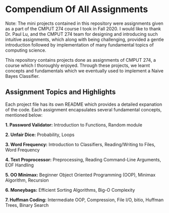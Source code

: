 # Compendium Of All Assignments

Note: The mini projects contained in this repository were assignments given as a part of the CMPUT 274 course I took in Fall 2020.
      I would like to thank Dr. Paul Lu, and the CMPUT 274 team for designing and introducing such intuitive assignments, which along
      with being challenging, provided a gentle introduction followed by implementation of many fundamental topics of computing science.

This repository contains projects done as assignments of CMPUT 274, a course which I thoroughly enjoyed. Through these projects, we learnt
concepts and fundamentals which we eventually used to implement a Naive Bayes Classifier.

## Assignment Topics and Highlights

Each project file has its own README which provides a detailed expanation of the code. Each assignment encapsulates several fundamental concepts,
mentioned below:

__1. Password Validator:__ Introduction to Functions, Random module 

__2. Unfair Dice:__ Probability, Loops

__3. Word Frequency:__ Introduction to Classifiers, Reading/Writing to Files, Word Frequency 

__4. Text Proprocessor:__ Preprocessing, Reading Command-Line Arguments, EOF Handling

__5. OO Minimax:__ Beginner Object Oriented Programming (OOP), Minimax Algorithm, Recursion

__6. Moneybags:__ Efficient Sorting Algorithms, Big-O Complexity

__7. Huffman Coding:__ Intermediate OOP, Compression, File I/O, bitio, Huffman Trees, Binary Search
